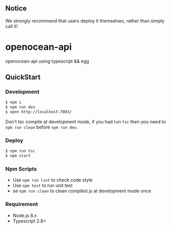 ## Notice
We strongly recommend that users deploy it themselves, rather than simply call it!

# openocean-api

openocean-api using typescript && egg

## QuickStart

### Development

```bash
$ npm i
$ npm run dev
$ open http://localhost:7003/
```

Don't tsc compile at development mode, if you had run `tsc` then you need to `npm run clean` before `npm run dev`.

### Deploy

```bash
$ npm run tsc
$ npm start
```

### Npm Scripts

- Use `npm run lint` to check code style
- Use `npm test` to run unit test
- se `npm run clean` to clean compiled js at development mode once

### Requirement

- Node.js 8.x
- Typescript 2.8+


